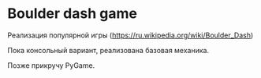 
# Boulder dash game

Реализация популярной игры (https://ru.wikipedia.org/wiki/Boulder_Dash)  

Пока консольный вариант, реализована базовая механика.  

Позже прикручу PyGame.
